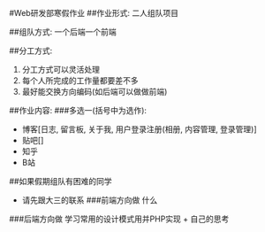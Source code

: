 #Web研发部寒假作业
##作业形式:
二人组队项目

##组队方式:
一个后端一个前端

##分工方式:
1. 分工方式可以灵活处理
2. 每个人所完成的工作量都要差不多
3. 最好能交换方向编码(如后端可以做做前端)

##作业内容:
###多选一(括号中为选作):
- 博客[日志, 留言板, 关于我, 用户登录注册(相册, 内容管理, 登录管理)]
- 贴吧[]
- 知乎
- B站

##如果假期组队有困难的同学
- 请先跟大三的联系
###前端方向做
什么

###后端方向做
学习常用的设计模式用并PHP实现 + 自己的思考
